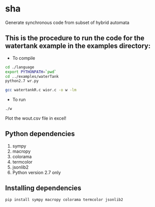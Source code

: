 # sha
Generate synchronous code from subset of hybrid automata

## This is the procedure to run the code for the watertank example in the examples directory:

* To compile
```bash
cd ./language
export PYTHONPATH=`pwd`
cd ../examples/waterTank
python2.7 wr.py

gcc watertankR.c wior.c -o w -lm

```
* To run
```bash
./w
```
Plot the wout.csv file in excel!

## Python dependencies
1. sympy
2. macropy
3. colorama
4. termcolor
5. jsonlib2
6. Python version 2.7 only

## Installing dependencies 
``` bash
pip install sympy macropy colorama termcolor jsonlib2
```
